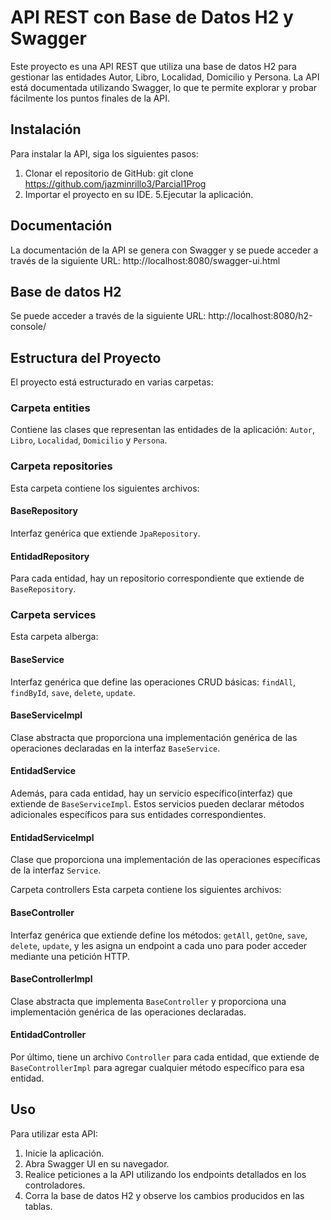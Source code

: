 # API REST con Base de Datos H2 y Swagger
Este proyecto es una API REST que utiliza una base de datos H2 para gestionar las entidades Autor, Libro, Localidad, Domicilio y Persona. La API está documentada utilizando Swagger, lo que te permite explorar y probar fácilmente los puntos finales de la API.

## Instalación

Para instalar la API, siga los siguientes pasos:

1. Clonar el repositorio de GitHub:
git clone https://github.com/jazminrillo3/Parcial1Prog 
2. Importar el proyecto en su IDE.
5.Ejecutar la aplicación.

## Documentación
La documentación de la API se genera con Swagger y se puede acceder a través de la siguiente URL:
http://localhost:8080/swagger-ui.html

## Base de datos H2
Se puede acceder a través de la siguiente URL:
http://localhost:8080/h2-console/

## Estructura del Proyecto
El proyecto está estructurado en varias carpetas:

### Carpeta entities
Contiene las clases que representan las entidades de la aplicación: `Autor`, `Libro`, `Localidad`, `Domicilio` y `Persona`.

### Carpeta repositories
Esta carpeta contiene los siguientes archivos:
#### BaseRepository
Interfaz genérica que extiende `JpaRepository`.
#### EntidadRepository
Para cada entidad, hay un repositorio correspondiente que extiende de `BaseRepository`.

### Carpeta services
Esta carpeta alberga:
#### BaseService 
Interfaz genérica que define las operaciones CRUD básicas: `findAll`, `findById`, `save`, `delete`, `update`.
#### BaseServiceImpl  
Clase abstracta que proporciona una implementación genérica de las operaciones declaradas en la interfaz `BaseService`.
#### EntidadService
Además, para cada entidad, hay un servicio específico(interfaz) que extiende de `BaseServiceImpl`. Estos servicios pueden declarar métodos adicionales específicos para sus entidades correspondientes.
#### EntidadServiceImpl
Clase que proporciona una implementación de las operaciones específicas de la interfaz `Service`.

Carpeta controllers
Esta carpeta contiene los siguientes archivos:
#### BaseController
Interfaz genérica que extiende define los métodos: `getAll`, `getOne`, `save`, `delete`, `update`, y les asigna un endpoint a cada uno para poder acceder mediante una petición HTTP.
#### BaseControllerImpl
Clase abstracta que implementa `BaseController` y proporciona una implementación genérica de las operaciones declaradas. 
#### EntidadController
Por último, tiene un archivo `Controller` para cada entidad, que extiende de `BaseControllerImpl` para agregar cualquier método específico para esa entidad.

## Uso
Para utilizar esta API:

1. Inicie la aplicación.
2. Abra Swagger UI en su navegador.
3. Realice peticiones a la API utilizando los endpoints detallados en los controladores.
4. Corra la base de datos H2 y observe los cambios producidos en las tablas.
